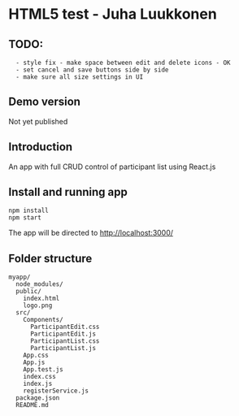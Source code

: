 # HTML5 test - Juha Luukkonen

## TODO: 
      - style fix - make space between edit and delete icons - OK
      - set cancel and save buttons side by side
      - make sure all size settings in UI

## Demo version
Not yet published

## Introduction
An app with full CRUD control of participant list using React.js

## Install and running app
```
npm install 
npm start
```
The app will be directed to [http://localhost:3000/](http://localhost:3000/)

## Folder structure
```
myapp/
  node_modules/
  public/
    index.html
    logo.png
  src/
    Components/
      ParticipantEdit.css
      ParticipantEdit.js
      ParticipantList.css
      ParticipantList.js
    App.css
    App.js
    App.test.js
    index.css
    index.js
    registerService.js
  package.json
  README.md
```
